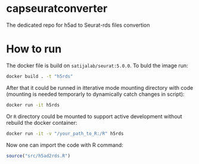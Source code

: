 # capseuratconverter
The dedicated repo for h5ad to Seurat-rds files convertion


# How to run

The docker file is build on `satijalab/seurat:5.0.0`. To buld the image run:

```bash
docker build . -t "h5rds"
```

After that it could be runned in itterative mode mounting directory with code (mounting is needed temporarly to dynamically catch changes in script):

```bash
docker run -it h5rds
```

Or `R` directory could be mounted to support active development without rebuild the docker container:

```bash
docker run -it -v "/your_path_to_R:/R" h5rds 
```

Now one can import the code with R command:

```R
source("src/h5ad2rds.R")
```

